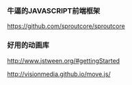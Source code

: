 ### 牛逼的JAVASCRIPT前端框架

https://github.com/sproutcore/sproutcore

### 好用的动画库
http://www.jstween.org/#gettingStarted

http://visionmedia.github.io/move.js/
